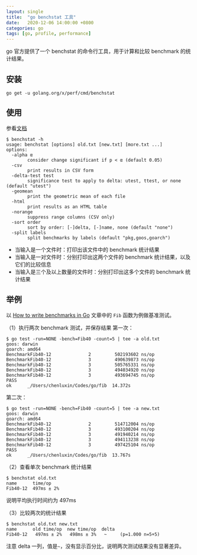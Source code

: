 ```yaml
---
layout: single
title:  "go benchstat 工具"
date:   2020-12-06 14:00:00 +0800
categories: go
tags: [go, profile, performance]
---
```


go 官方提供了一个 benchstat 的命令行工具，用于计算和比较 benchmark 的统计结果。

## 安装
`go get -u golang.org/x/perf/cmd/benchstat`

## 使用
参看[文档](https://pkg.go.dev/golang.org/x/perf/cmd/benchstat)

```shell
$ benchstat -h
usage: benchstat [options] old.txt [new.txt] [more.txt ...]
options:
  -alpha α
    	consider change significant if p < α (default 0.05)
  -csv
    	print results in CSV form
  -delta-test test
    	significance test to apply to delta: utest, ttest, or none (default "utest")
  -geomean
    	print the geometric mean of each file
  -html
    	print results as an HTML table
  -norange
    	suppress range columns (CSV only)
  -sort order
    	sort by order: [-]delta, [-]name, none (default "none")
  -split labels
    	split benchmarks by labels (default "pkg,goos,goarch")
```

* 当输入是一个文件时：打印出该文件中的 benchmark 统计结果
* 当输入是一对文件时：分别打印出这两个文件的 benchmark 统计结果，以及它们的比较信息
* 当输入是三个及以上数量的文件时：分别打印出这多个文件的 benchmark 统计结果

## 举例

以 [How to write benchmarks in Go](https://dave.cheney.net/2013/06/30/how-to-write-benchmarks-in-go) 文章中的 `Fib` 函数为例做基准测试。

（1）执行两次 benchmark 测试，并保存结果
第一次：
```shell
$ go test -run=NONE -bench=Fib40 -count=5 | tee -a old.txt
goos: darwin
goarch: amd64
BenchmarkFib40-12              2         502193602 ns/op
BenchmarkFib40-12              3         490639873 ns/op
BenchmarkFib40-12              3         505765331 ns/op
BenchmarkFib40-12              3         494034920 ns/op
BenchmarkFib40-12              3         493694745 ns/op
PASS
ok      _/Users/chenluxin/Codes/go/fib  14.372s
```

第二次：
```shell
$ go test -run=NONE -bench=Fib40 -count=5 | tee -a new.txt
goos: darwin
goarch: amd64
BenchmarkFib40-12              2         514712004 ns/op
BenchmarkFib40-12              3         493100204 ns/op
BenchmarkFib40-12              3         491940214 ns/op
BenchmarkFib40-12              3         494113238 ns/op
BenchmarkFib40-12              3         497425104 ns/op
PASS
ok      _/Users/chenluxin/Codes/go/fib  13.767s
```

（2）查看单次 benchmark 统计结果
```shell
$ benchstat old.txt
name      time/op
Fib40-12  497ms ± 2%
```
说明平均执行时间约为 497ms

（3）比较两次的统计结果
```shell
$ benchstat old.txt new.txt
name      old time/op  new time/op  delta
Fib40-12   497ms ± 2%   498ms ± 3%   ~     (p=1.000 n=5+5)
```

注意 delta 一列，值是`~`，没有显示百分比，说明两次测试结果没有显著差异。